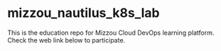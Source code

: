# mizzou_nautilus_k8s_lab
This is the education repo for Mizzou Cloud DevOps learning platform. Check the web link below to participate. 
